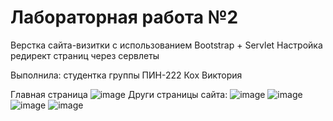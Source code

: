 # Лабораторная работа №2
Верстка сайта-визитки с использованием Bootstrap + Servlet 
Настройка редирект страниц через сервлеты

Выполнила: студентка группы ПИН-222 Кох Виктория


Главная страница
![image](https://github.com/kokhvics/OOP_LB2/assets/124901945/353da537-9673-49e6-932b-8e91ab4ffc94)
Други страницы сайта:
![image](https://github.com/kokhvics/OOP_LB2/assets/124901945/62ed6c7d-e3c1-4a09-a071-e455d66a0005)
![image](https://github.com/kokhvics/OOP_LB2/assets/124901945/5135ef18-9a28-437d-a844-1b8f5fe92772)
![image](https://github.com/kokhvics/OOP_LB2/assets/124901945/a08bcd0f-e2ae-4af8-aaa2-6d77cd7bad63)
![image](https://github.com/kokhvics/OOP_LB2/assets/124901945/2b97a08d-bf32-4c8f-b8a0-14ff756f254d)
